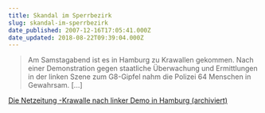 ```yaml
---
title: Skandal im Sperrbezirk
slug: skandal-im-sperrbezirk
date_published: 2007-12-16T17:05:41.000Z
date_updated: 2018-08-22T09:39:04.000Z
---
```


> Am Samstagabend ist es in Hamburg zu Krawallen gekommen. Nach einer Demonstration gegen staatliche Überwachung und Ermittlungen in der linken Szene zum G8-Gipfel nahm die Polizei 64 Menschen in Gewahrsam. [...]

[Die Netzeitung -Krawalle nach linker Demo in Hamburg (archiviert)](http://web.archive.org/web/20071217074402/http://www.netzeitung.de:80/deutschland/846850.html)
